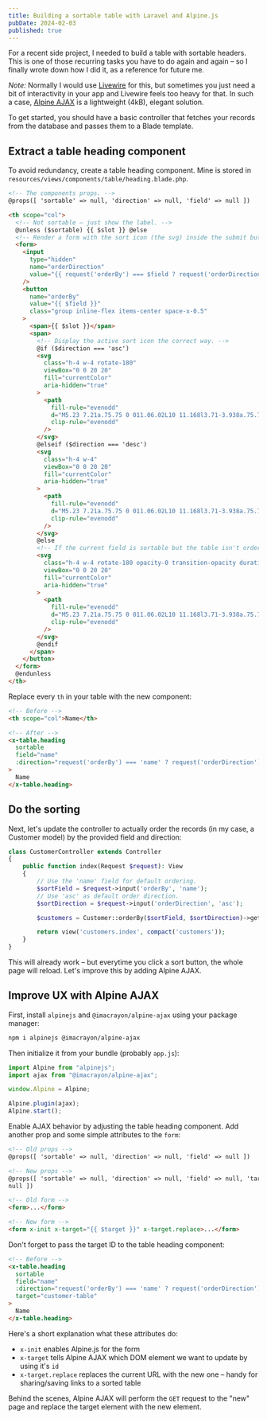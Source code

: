 ```yaml
---
title: Building a sortable table with Laravel and Alpine.js
pubDate: 2024-02-03
published: true
---
```


For a recent side project, I needed to build a table with sortable headers. This is one of those recurring tasks you have to do again and again – so I finally wrote down how I did it, as a reference for future me.

_Note:_ Normally I would use [Livewire](https://livewire.laravel.com) for this, but sometimes you just need a bit of interactivity in your app and Livewire feels too heavy for that. In such a case, [Alpine AJAX](https://alpine-ajax.js.org/) is a lightweight (4kB), elegant solution.

To get started, you should have a basic controller that fetches your records from the database and passes them to a Blade template.

## Extract a table heading component

To avoid redundancy, create a table heading component. Mine is stored in `resources/views/components/table/heading.blade.php`.

```html
<!-- The components props. -->
@props([ 'sortable' => null, 'direction' => null, 'field' => null ])

<th scope="col">
  <!-- Not sortable – just show the label. -->
  @unless ($sortable) {{ $slot }} @else
  <!-- Render a form with the sort icon (the svg) inside the submit button. -->
  <form>
    <input
      type="hidden"
      name="orderDirection"
      value="{{ request('orderBy') === $field ? request('orderDirection') === 'asc' ? 'desc' : 'asc' : 'asc' }}"
    />
    <button
      name="orderBy"
      value="{{ $field }}"
      class="group inline-flex items-center space-x-0.5"
    >
      <span>{{ $slot }}</span>
      <span>
        <!-- Display the active sort icon the correct way. -->
        @if ($direction === 'asc')
        <svg
          class="h-4 w-4 rotate-180"
          viewBox="0 0 20 20"
          fill="currentColor"
          aria-hidden="true"
        >
          <path
            fill-rule="evenodd"
            d="M5.23 7.21a.75.75 0 011.06.02L10 11.168l3.71-3.938a.75.75 0 111.08 1.04l-4.25 4.5a.75.75 0 01-1.08 0l-4.25-4.5a.75.75 0 01.02-1.06z"
            clip-rule="evenodd"
          />
        </svg>
        @elseif ($direction === 'desc')
        <svg
          class="h-4 w-4"
          viewBox="0 0 20 20"
          fill="currentColor"
          aria-hidden="true"
        >
          <path
            fill-rule="evenodd"
            d="M5.23 7.21a.75.75 0 011.06.02L10 11.168l3.71-3.938a.75.75 0 111.08 1.04l-4.25 4.5a.75.75 0 01-1.08 0l-4.25-4.5a.75.75 0 01.02-1.06z"
            clip-rule="evenodd"
          />
        </svg>
        @else
        <!-- If the current field is sortable but the table isn't ordered by the field right now, only show the icon on hover. -->
        <svg
          class="h-4 w-4 rotate-180 opacity-0 transition-opacity duration-300 group-hover:opacity-100"
          viewBox="0 0 20 20"
          fill="currentColor"
          aria-hidden="true"
        >
          <path
            fill-rule="evenodd"
            d="M5.23 7.21a.75.75 0 011.06.02L10 11.168l3.71-3.938a.75.75 0 111.08 1.04l-4.25 4.5a.75.75 0 01-1.08 0l-4.25-4.5a.75.75 0 01.02-1.06z"
            clip-rule="evenodd"
          />
        </svg>
        @endif
      </span>
    </button>
  </form>
  @endunless
</th>
```

Replace every `th` in your table with the new component:

```html
<!-- Before -->
<th scope="col">Name</th>

<!-- After -->
<x-table.heading
  sortable
  field="name"
  :direction="request('orderBy') === 'name' ? request('orderDirection') : null"
>
  Name
</x-table.heading>
```

## Do the sorting

Next, let's update the controller to actually order the records (in my case, a Customer model) by the provided field and direction:

```php
class CustomerController extends Controller
{
    public function index(Request $request): View
    {
        // Use the 'name' field for default ordering.
        $sortField = $request->input('orderBy', 'name');
        // Use 'asc' as default order direction.
        $sortDirection = $request->input('orderDirection', 'asc');

        $customers = Customer::orderBy($sortField, $sortDirection)->get();

        return view('customers.index', compact('customers'));
    }
}
```

This will already work – but everytime you click a sort button, the whole page will reload. Let's improve this by adding Alpine AJAX.

## Improve UX with Alpine AJAX

First, install `alpinejs` and `@imacrayon/alpine-ajax` using your package manager:

```bash
npm i alpinejs @imacrayon/alpine-ajax
```

Then initialize it from your bundle (probably `app.js`):

```js
import Alpine from "alpinejs";
import ajax from "@imacrayon/alpine-ajax";

window.Alpine = Alpine;

Alpine.plugin(ajax);
Alpine.start();
```

Enable AJAX behavior by adjusting the table heading component. Add another prop and some simple attributes to the `form`:

```html
<!-- Old props -->
@props([ 'sortable' => null, 'direction' => null, 'field' => null ])

<!-- New props -->
@props([ 'sortable' => null, 'direction' => null, 'field' => null, 'target' =>
null ])

<!-- Old form -->
<form>...</form>

<!-- New form -->
<form x-init x-target="{{ $target }}" x-target.replace>...</form>
```

Don't forget to pass the target ID to the table heading component:

```html
<!-- Before -->
<x-table.heading
  sortable
  field="name"
  :direction="request('orderBy') === 'name' ? request('orderDirection') : null"
  target="customer-table"
>
  Name
</x-table.heading>
```

Here's a short explanation what these attributes do:

- `x-init` enables Alpine.js for the form
- `x-target` tells Alpine AJAX which DOM element we want to update by using it's `id`
- `x-target.replace` replaces the current URL with the new one – handy for sharing/saving links to a sorted table

Behind the scenes, Alpine AJAX will perform the `GET` request to the "new" page and replace the target element with the new element.
